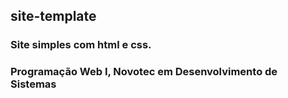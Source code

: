## site-template

### Site simples com html e css.
### Programação Web I, Novotec em Desenvolvimento de Sistemas
